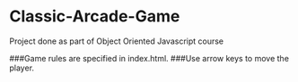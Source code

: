 # Classic-Arcade-Game
Project done as part of Object Oriented Javascript course

###Game rules are specified in index.html.
###Use arrow keys to move the player.